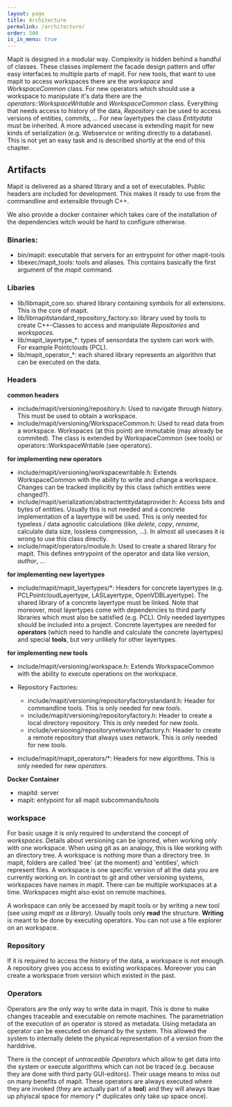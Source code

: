 ```yaml
---
layout: page
title: Architecture
permalink: /architecture/
order: 500
is_in_menu: true
---
```


Mapit is designed in a modular way. Complexity is hidden behind a handful of classes. These classes implement the facade design pattern and offer easy interfaces to multiple parts of mapit.
For new tools, that want to use mapit to access workspaces there are the *workspace* and *WorkspaceCommon* class.
For new operators which should use a workspace to manipulate it's data there are the *operators::WorkspaceWritable* and *WorkspaceCommon* class.
Everything that needs access to history of the data, *Repository* can be used to access versions of entities, commits, ...
For new layertypes the class *Entitydata* must be inherited.
A more advanced usecase is extending mapit for new kinds of serialization (e.g. Webservice or writing directly to a database). This is not yet an easy task and is described shortly at the end of this chapter.


## Artifacts
Mapit is delivered as a shared library and a set of executables. Public headers are included for development.
This makes it ready to use from the commandline and extensible through C++.

We also provide a docker container which takes care of the installation of the dependencies witch would be hard to configure otherwise.

### Binaries:

- bin/mapit: executable that servers for an entrypoint for other mapit-tools
- libexec/mapit_tools: tools and aliases. This contains basically the first argument of the *mapit* command.


### Libaries

- lib/libmapit_core.so: shared library containing symbols for all extensions. This is the core of mapit.
- lib/libmapitstandard_repository_factory.so: library used by tools to create C++-Classes to access and manipulate *Repositories* and *workspaces*.
- lib/mapit_layertype_\*: types of sensordata the system can work with. For example Pointclouds (PCL).
- lib/mapit_operator_\*: each shared library represents an algorithm that can be executed on the data.

### Headers

**common headers**

- include/mapit/versioning/repository.h: Used to navigate through history. This must be used to obtain a workspace.
- include/mapit/versioning/WorkspaceCommon.h: Used to read data from a workspace. Workspaces (at this point) are immutable (may already be commited). The class is extended by WorkspaceCommon (see tools) or operators::WorkspaceWritable (see operators).

**for implementing new operators**

- include/mapit/versioning/workspacewritable.h: Extends WorkspaceCommon with the ability to write and change a workspace. Changes can be tracked implicitly by this class (which entities were changed?).
- include/mapit/serialization/abstractentitydataprovider.h: Access bits and bytes of entities. Usually this is not needed and a concrete implementation of a layertype will be used. This is only needed for typeless / data agnostic calculations (like *delete*, *copy*, *rename*, calculate data size, lossless compression, ...). In almost all usecases it is wrong to use this class directly.
- include/mapit/operators/module.h: Used to create a shared library for mapit. This defines entrypoint of the operator and data like *version*, *author*, ...

**for implementing new layertypes**

- include/mapit/mapit_layertypes/\*: Headers for concrete layertypes (e.g. PCLPointcloudLayertype, LASLayertype, OpenVDBLayertype). The shared library of a concrete layertype must be linked. Note that moreover, most layertypes come with dependencies to third party libraries which must also be satisfied (e.g. PCL). Only needed layertypes should be included into a project. Concrete layertypes are needed for **operators** (which need to handle and calculate the concrete layertypes) and special **tools**, but very unlikely for other layertypes.


**for implementing new tools**

- include/mapit/versioning/workspace.h: Extends WorkspaceCommon with the ability to execute operations on the workspace.

- Repository Factories:
    - include/mapit/versioning/repositoryfactorystandard.h: Header for commandline tools. This is only needed for new *tools*.
    - include/mapit/versioning/repositoryfactory.h: Header to create a local directory repository. This is only needed for new *tools*.
    - include/versioning/repositorynetworkingfactory.h: Header to create a remote repository that always uses network. This is only needed for new *tools*.


- include/mapit/mapit_operators/*: Headers for new algorithms. This is only needed for new *operators*.

**Docker Container**

- mapitd: server
- mapit: entypoint for all mapit subcommands/tools

### workspace

For basic usage it is only required to understand the concept of *workspaces*. Details about versioning can be ignored, when working only with one workspace. When using git as an analogy, this is like working with an directory tree.
A workspace is nothing more than a directory tree. In mapit, folders are called 'tree' (at the moment) and 'entities', which represent files.
A workspace is one specific version of all the data you are currently working on.
In contrast to git and other versioning systems, workspaces have names in mapit. There can be multiple workspaces at a time. Workspaces might also exist on remote machines.

A workspace can only be accessed by mapit tools or by writing a new tool (see *using mapit as a library*). Usually tools only **read** the structure.
**Writing** is meant to be done by executing operators. You can not use a file explorer on an workspace.

### Repository

If it is required to access the history of the data, a workspace is not enough. A repository gives you access to existing workspaces. Moreover you can create a workspace from version which existed in the past.

### Operators

Operators are the only way to write data in mapit. This is done to make changes traceable and executable on remote machines. The parametriation of the execution of an operator is stored as metadata. Using metadata an operator can be executed on demand by the system. This allowed the system to internally delete the physical representation of a version from the harddrive.

There is the concept of *untraceable Operators* which allow to get data into the system or execute algorithms which can not be traced (e.g. because they are done with third party GUI-editors). Their usage means to miss out on many benefits of mapit. These operators are always executed where they are invoked (they are actually part of a **tool**) and they will always tkae up phyiscal space for memory (\* duplicates only take up space once).
